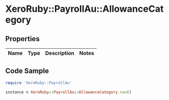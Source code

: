 # XeroRuby::PayrollAu::AllowanceCategory

## Properties

Name | Type | Description | Notes
------------ | ------------- | ------------- | -------------

## Code Sample

```ruby
require 'XeroRuby::PayrollAu'

instance = XeroRuby::PayrollAu::AllowanceCategory.new()
```


